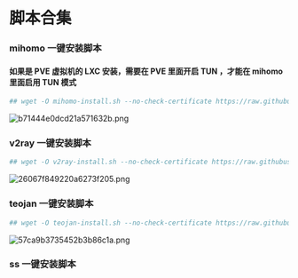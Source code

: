 # 脚本合集


### mihomo 一键安装脚本

#### 如果是 PVE 虚拟机的 LXC 安装，需要在 PVE 里面开启 TUN ，才能在 mihomo 里面启用 TUN 模式

```bash
## wget -O mihomo-install.sh --no-check-certificate https://raw.githubusercontent.com/thNylHx/Tools/main/Script/mihomo-install.sh && chmod +x mihomo-install.sh && ./mihomo-install.sh
```
![b71444e0dcd21a571632b.png](https://img.thtools.top/file/b71444e0dcd21a571632b.png)

### v2ray 一键安装脚本
```bash
## wget -O v2ray-install.sh --no-check-certificate https://raw.githubusercontent.com/thNylHx/Tools/main/Script/v2ray-install.sh && chmod +x v2ray-install.sh && ./v2ray-install.sh
```
![26067f849220a6273f205.png](https://img.thtools.top/file/26067f849220a6273f205.png)

### teojan 一键安装脚本
```bash
## wget -O teojan-install.sh --no-check-certificate https://raw.githubusercontent.com/thNylHx/Tools/main/Script/teojan-install.sh && chmod +x teojan-install.sh && ./teojan-install.sh
```
![57ca9b3735452b3b86c1a.png](https://img.thtools.top/file/57ca9b3735452b3b86c1a.png)

### ss 一键安装脚本
